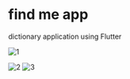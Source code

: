 # find me app

dictionary application using  Flutter 


![1](https://user-images.githubusercontent.com/61249937/125175452-e8347380-e1d4-11eb-9999-61f6cf5708a5.jpg)

![2](https://user-images.githubusercontent.com/61249937/125175477-229e1080-e1d5-11eb-9aa0-5d53c8af2526.jpg)
![3](https://user-images.githubusercontent.com/61249937/125175509-5711cc80-e1d5-11eb-80a4-d133e382c833.jpg)
